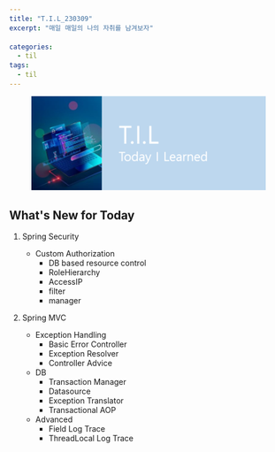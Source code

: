 ```yaml
---
title: "T.I.L_230309"
excerpt: "매일 매일의 나의 자취를 남겨보자"

categories:
  - til
tags:
  - til
---
```

<figure>
    <img src="/assets/images/til_image.png">
</figure>

## What's New for  Today   
1. Spring Security
    - Custom Authorization
        - DB based resource control
        - RoleHierarchy
        - AccessIP
        - filter
        - manager

2. Spring MVC 
    - Exception Handling
        - Basic Error Controller
        - Exception Resolver
        - Controller Advice
    - DB
        - Transaction Manager
        - Datasource
        - Exception Translator
        - Transactional AOP
    - Advanced
        - Field Log Trace
        - ThreadLocal Log Trace





        
